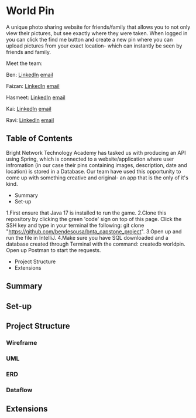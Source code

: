 # World Pin

A unique photo sharing website for friends/family that allows you to not only view their pictures, but see exactly where they were taken. When logged in you can click the find me button and create a new pin where you can upload pictures from your exact location- which can instantly be seen by friends and family.

Meet the team:

Ben: [LinkedIn](https://www.linkedin.com/in/ben-de-sousa-13a669217/)
[email](bdsousa069@gmail.com)

Faizan: [LinkedIn](https://www.linkedin.com/in/fkhan38/)
[email](faizanahmkhan@gmail.com)

Hasmeet: [LinkedIn](https://www.linkedin.com/in/hasmeet-k-30680759/)
[email](hasmeetkaur.hk@gmail.com)

Kai: [LinkedIn](https://www.linkedin.com/in/ravihussein-patel/)
[email](Owenkaic@gmail.com)

Ravi: [LinkedIn](https://www.linkedin.com/in/ravihussein-patel/)
[email](ravihusseinpatel@gmail.com)


## Table of Contents

Bright Network Technology Academy has tasked us with producing an API using Spring, which is connected to a website/application where user infromation (in our case their pins containing images, description, date and location) is stored in a Database. Our team have used this opportunity to come up with something creative and original- an app that is the only of it's kind.



- Summary
- Set-up

1.First ensure that Java 17 is installed to run the game.
2.Clone this repository by clicking the green 'code' sign on top of this page. Click the SSH key and type in your terminal the following: git clone "https://github.com/bendesousa/bnta_capstone_project".
3.Open up and run the file in IntelliJ.
4.Make sure you have SQL downloaded and a database created through Terminal with the command: createdb worldpin.
Open up Postman to start the requests.


- Project Structure
- Extensions




## Summary


## Set-up


## Project Structure
### Wireframe
### UML
### ERD
### Dataflow


## Extensions

